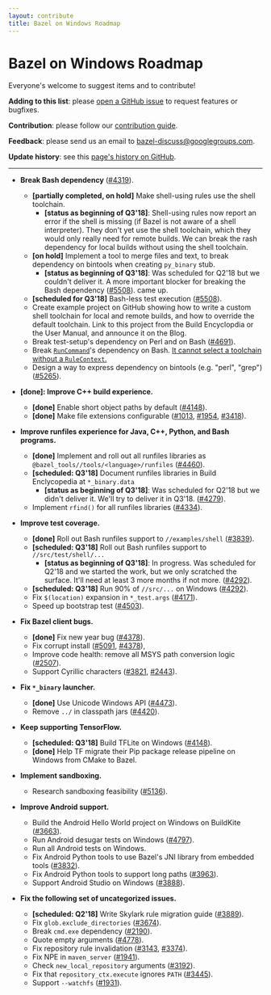 ```yaml
---
layout: contribute
title: Bazel on Windows Roadmap
---
```


# Bazel on Windows Roadmap

Everyone's welcome to suggest items and to contribute!

**Adding to this list**: please [open a GitHub
issue](https://github.com/bazelbuild/bazel/issues/new) to request features or
bugfixes.

**Contribution**: please follow our [contribution guide](/contributing.html).

**Feedback**: please send us an email to
<a href="mailto:bazel-discuss@googlegroups.com">bazel-discuss@googlegroups.com</a>.

**Update history**: see this [page's history on
GitHub](https://github.com/bazelbuild/bazel-website/commits/master/roadmaps/windows.md).

---

*   **Break Bash dependency**
    ([#4319](https://github.com/bazelbuild/bazel/issues/4319)).
    *   **[partially completed, on hold]** Make shell-using rules use the shell
        toolchain.
        *   **[status as beginning of Q3'18]**: Shell-using rules now report an
            error if the shell is missing (if Bazel is not aware of a shell
            interpreter). They don't yet use the shell toolchain, which they
            would only really need for remote builds. We can break the rash
            dependency for local builds without using the shell toolchain.
    *   **[on hold]** Implement a tool to merge files and text, to break
        dependency on bintools when creating `py_binary` stub.
        *   **[status as beginning of Q3'18]**: Was scheduled for Q2'18 but we
            couldn't deliver it. A more important blocker for breaking the Bash
            dependency ([#5508](https://github.com/bazelbuild/bazel/issues/5508)).
            came up.
    *   **[scheduled for Q3'18]** Bash-less test execution
        ([#5508](https://github.com/bazelbuild/bazel/issues/5508)).
    *   Create example project on GitHub showing how to write a custom shell
        toolchain for local and remote builds, and how to override the default
        toolchain. Link to this project from the Build Encyclopdia or the User
        Manual, and announce it on the Blog.
    *   Break test-setup's dependency on Perl and on Bash
        ([#4691](https://github.com/bazelbuild/bazel/issues/4691)).
    *   Break
        [`RunCommand`](https://github.com/bazelbuild/bazel/blob/cc0f41dccc55bb1380b10cc65281632676192a8d/src/main/java/com/google/devtools/build/lib/runtime/commands/RunCommand.java#L455)'s
        dependency on Bash. [It cannot select a toolchain without a
        `RuleContext`.](https://groups.google.com/d/msg/bazel-discuss/pYJoWFfkyAE/iwpzfXlVCQAJ)
    *   Design a way to express dependency on bintools (e.g. "perl", "grep")
        ([#5265](https://github.com/bazelbuild/bazel/issues/5265)).

*   **[done]: Improve C++ build experience.**
    *   **[done]** Enable short object paths by default
        ([#4148](https://github.com/bazelbuild/bazel/issues/4148)).
    *   **[done]** Make file extensions configurable
        ([#1013](https://github.com/bazelbuild/bazel/issues/1013),
        [#1954](https://github.com/bazelbuild/bazel/issues/1954),
        [#3418](https://github.com/bazelbuild/bazel/issues/3418)).

*   **Improve runfiles experience for Java, C++, Python, and Bash programs.**
    *   **[done]** Implement and roll out all runfiles libraries as
        `@bazel_tools//tools/<language>/runfiles`
        ([#4460](https://github.com/bazelbuild/bazel/issues/4460)).
    *   **[scheduled: Q3'18]** Document runfiles libraries in Build Enclycopedia
        at `*_binary.data`
        *   **[status as beginning of Q3'18]**: Was scheduled for Q2'18 but we
            didn't deliver it. We'll try to deliver it in Q3'18.
        ([#4279](https://github.com/bazelbuild/bazel/issues/4279)).
    *   Implement `rfind()` for all runfiles libraries
        ([#4334](https://github.com/bazelbuild/bazel/issues/4334)).

*   **Improve test coverage.**
    *   **[done]** Roll out Bash runfiles support to
        `//examples/shell`
        ([#3839](https://github.com/bazelbuild/bazel/issues/3839)).
    *   **[scheduled: Q3'18]** Roll out Bash runfiles support to
        `//src/test/shell/...`
        *   **[status as beginning of Q3'18]**: In progress. Was scheduled for
            Q2'18 and we started the work, but we only scratched the surface.
            It'll need at least 3 more months if not more.
        ([#4292](https://github.com/bazelbuild/bazel/issues/4292)).
    *   **[scheduled: Q3'18]** Run 90% of `//src/...` on Windows
        ([#4292](https://github.com/bazelbuild/bazel/issues/4292)).
    *   Fix `$(location)` expansion in `*_test.args`
        ([#4171](https://github.com/bazelbuild/bazel/issues/4171)).
    *   Speed up bootstrap test
        ([#4503](https://github.com/bazelbuild/bazel/issues/4503)).

*   **Fix Bazel client bugs.**
    *   **[done]** Fix new year bug
        ([#4378](https://github.com/bazelbuild/bazel/issues/4378)).
    *   Fix corrupt install
        ([#5091](https://github.com/bazelbuild/bazel/issues/5091),
        [#4378](https://github.com/bazelbuild/bazel/issues/4378)),
    *   Improve code health: remove all MSYS path conversion logic
        ([#2507](https://github.com/bazelbuild/bazel/issues/2507)).
    *   Support Cyrillic characters
        ([#3821](https://github.com/bazelbuild/bazel/issues/3821),
        [#2443](https://github.com/bazelbuild/bazel/issues/2443)).

*   **Fix `*_binary` launcher.**
    *   **[done]** Use Unicode Windows API
        ([#4473](https://github.com/bazelbuild/bazel/issues/4473)).
    *   Remove `../` in classpath jars
        ([#4420](https://github.com/bazelbuild/bazel/issues/4420)).

*   **Keep supporting TensorFlow.**
    *   **[scheduled: Q3'18]** Build TFLite on Windows
        ([#4148](https://github.com/bazelbuild/bazel/issues/4148)).
    *   **[done]** Help TF migrate their Pip package release pipeline on Windows
        from CMake to Bazel.

*   **Implement sandboxing.**
    *   Research sandboxing feasibility
        ([#5136](https://github.com/bazelbuild/bazel/issues/5136)).

*   **Improve Android support.**
    *   Build the Android Hello World project on Windows on BuildKite
        ([#3663](https://github.com/bazelbuild/bazel/issues/3663)).
    *   Run Android desugar tests on Windows
        ([#4797](https://github.com/bazelbuild/bazel/issues/4797)).
    *   Run all Android tests on Windows.
    *   Fix Android Python tools to use Bazel's JNI library from embedded tools
        ([#3832](https://github.com/bazelbuild/bazel/issues/3832)).
    *   Fix Android Python tools to support long paths
        ([#3963](https://github.com/bazelbuild/bazel/issues/3963)).
    *   Support Android Studio on Windows
        ([#3888](https://github.com/bazelbuild/bazel/issues/3888)).

*   **Fix the following set of uncategorized issues.**
    *   **[scheduled: Q2'18]** Write Skylark rule migration guide
        ([#3889](https://github.com/bazelbuild/bazel/issues/3889)).
    *   Fix `glob.exclude_directories`
        ([#3674](https://github.com/bazelbuild/bazel/issues/3674)).
    *   Break `cmd.exe` dependency
        ([#2190](https://github.com/bazelbuild/bazel/issues/2190)).
    *   Quote empty arguments
        ([#4778](https://github.com/bazelbuild/bazel/issues/4778)).
    *   Fix repository rule invalidation
        ([#3143](https://github.com/bazelbuild/bazel/issues/3143),
        [#3374](https://github.com/bazelbuild/bazel/issues/3374)).
    *   Fix NPE in `maven_server`
        ([#1941](https://github.com/bazelbuild/bazel/issues/1941)).
    *   Check `new_local_repository` arguments
        ([#3192](https://github.com/bazelbuild/bazel/issues/3192)).
    *   Fix that `repository_ctx.execute` ignores `PATH`
        ([#3445](https://github.com/bazelbuild/bazel/issues/3445)).
    *   Support `--watchfs`
        ([#1931](https://github.com/bazelbuild/bazel/issues/1931)).
